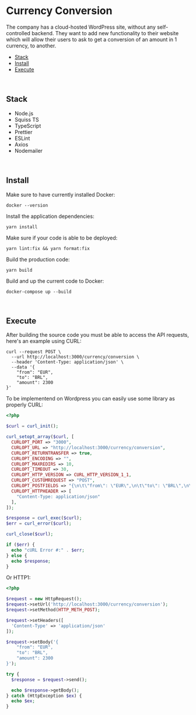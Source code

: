 # Currency Conversion

The company has a cloud-hosted WordPress site, without any self-controlled backend. They 
want to add new functionality to their website which will allow their users to ask to get a 
conversion of an amount in 1 currency, to another.

- [Stack](#stack)
- [Install](#install)
- [Execute](#execute)

<br />

## Stack
- Node.js
- Squiss TS
- TypeScript
- Prettier
- ESLint
- Axios
- Nodemailer

<br />

## Install

Make sure to have currently installed Docker:
```
docker --version
```

Install the application dependencies:
```
yarn install
```

Make sure if your code is able to be deployed:
```
yarn lint:fix && yarn format:fix
```

Build the production code:
```
yarn build
```

Build and up the current code to Docker:
```
docker-compose up --build
```

<br />

## Execute

After building the source code you must be able to access the API requests, here's an example using CURL:

```
curl --request POST \
  --url http://localhost:3000/currency/conversion \
  --header 'Content-Type: application/json' \
  --data '{
	"from": "EUR",
	"to": "BRL",
	"amount": 2300
}'
```

To be implementend on Wordpress you can easily use some library as properly CURL:

```php
<?php

$curl = curl_init();

curl_setopt_array($curl, [
  CURLOPT_PORT => "3000",
  CURLOPT_URL => "http://localhost:3000/currency/conversion",
  CURLOPT_RETURNTRANSFER => true,
  CURLOPT_ENCODING => "",
  CURLOPT_MAXREDIRS => 10,
  CURLOPT_TIMEOUT => 30,
  CURLOPT_HTTP_VERSION => CURL_HTTP_VERSION_1_1,
  CURLOPT_CUSTOMREQUEST => "POST",
  CURLOPT_POSTFIELDS => "{\n\t\"from\": \"EUR\",\n\t\"to\": \"BRL\",\n\t\"amount\": 2300\n}",
  CURLOPT_HTTPHEADER => [
    "Content-Type: application/json"
  ],
]);

$response = curl_exec($curl);
$err = curl_error($curl);

curl_close($curl);

if ($err) {
  echo "cURL Error #:" . $err;
} else {
  echo $response;
}
```

Or HTTP1:

```php
<?php

$request = new HttpRequest();
$request->setUrl('http://localhost:3000/currency/conversion');
$request->setMethod(HTTP_METH_POST);

$request->setHeaders([
  'Content-Type' => 'application/json'
]);

$request->setBody('{
	"from": "EUR",
	"to": "BRL",
	"amount": 2300
}');

try {
  $response = $request->send();

  echo $response->getBody();
} catch (HttpException $ex) {
  echo $ex;
}
```